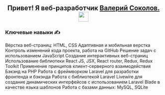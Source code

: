 <h2 align="center">Привет! Я веб-разработчик <a href="https://my-site-ymh8.onrender.com" target="_blank">Валерий Соколов.</a> 
<img src="https://github.com/blackcater/blackcater/raw/main/images/Hi.gif" height="32"/></h2>


<h3 align="start">Ключевые навыки ✍</h3>

Вёрстка веб-страниц: HTML, CSS
Адаптивная и мобильная верстка
Контроль изменений кода проекта, работа на GitHub
Решение задач с использованием JavaScript
Создание интерактивных веб-страниц
Использование библиотеки React JS, JSX, React router, Redux, Redux Toolkit
Применение принципов клиент-серверного взаимодействия
Бэкэнд на PHP
Работа с фреймворком Laravel для разработки фронтенда и бэкэнда
Работа с библиотекой Laravel Livewire для создание динамических интерфейсов с использованием Laravel Blade в качестве языка шаблонов
Работа с базами данных: MySQL, SQLite

  
<!--
**sokovv/sokovv** is a ✨ _special_ ✨ repository because its `README.md` (this file) appears on your GitHub profile.

Here are some ideas to get you started:

- 🔭 I’m currently working on ...
- 🌱 I’m currently learning ...
- 👯 I’m looking to collaborate on ...
- 🤔 I’m looking for help with ...
- 💬 Ask me about ...
- 📫 How to reach me: ...
- 😄 Pronouns: ...
- ⚡ Fun fact: ...
-->
